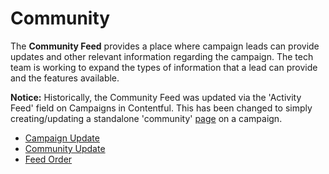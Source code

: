 # Community

The **Community Feed** provides a place where campaign leads can provide updates and other relevant information regarding the campaign. The tech team is working to expand the types of information that a lead can provide and the features available.

**Notice:** Historically, the Community Feed was updated via the 'Activity Feed' field on Campaigns in Contentful. This has been changed to simply creating/updating a standalone 'community' [page](../pages/) on a campaign.

* [Campaign Update](campaign-update.md)
* [Community Update](community-update.md)
* [Feed Order](feed-order.md)

